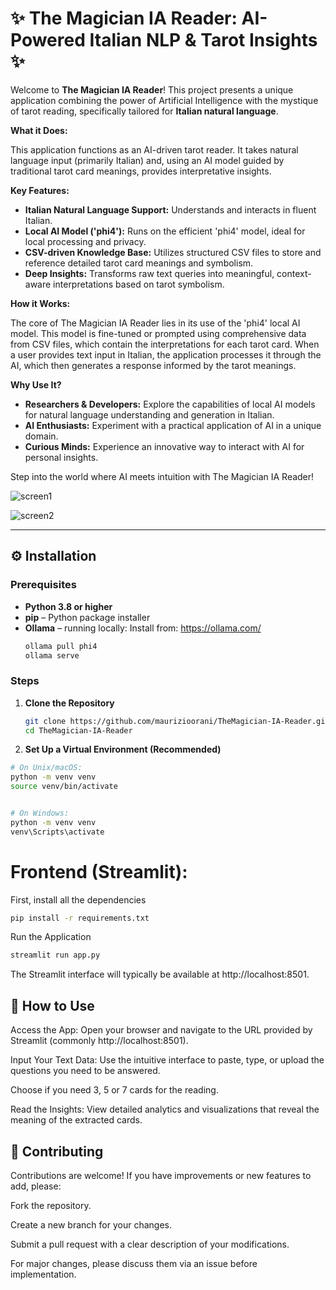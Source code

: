 # ✨ The Magician IA Reader: AI-Powered Italian NLP & Tarot Insights ✨

Welcome to **The Magician IA Reader**! This project presents a unique application combining the power of Artificial Intelligence with the mystique of tarot reading, specifically tailored for **Italian natural language**.

**What it Does:**

This application functions as an AI-driven tarot reader. It takes natural language input (primarily Italian) and, using an AI model guided by traditional tarot card meanings, provides interpretative insights.


**Key Features:**

* **Italian Natural Language Support:** Understands and interacts in fluent Italian.
* **Local AI Model ('phi4'):** Runs on the efficient 'phi4' model, ideal for local processing and privacy.
* **CSV-driven Knowledge Base:** Utilizes structured CSV files to store and reference detailed tarot card meanings and symbolism.
* **Deep Insights:** Transforms raw text queries into meaningful, context-aware interpretations based on tarot symbolism.

**How it Works:**

The core of The Magician IA Reader lies in its use of the 'phi4' local AI model. This model is fine-tuned or prompted using comprehensive data from CSV files, which contain the interpretations for each tarot card. When a user provides text input in Italian, the application processes it through the AI, which then generates a response informed by the tarot meanings.

**Why Use It?**

* **Researchers & Developers:** Explore the capabilities of local AI models for natural language understanding and generation in Italian.
* **AI Enthusiasts:** Experiment with a practical application of AI in a unique domain.
* **Curious Minds:** Experience an innovative way to interact with AI for personal insights.

Step into the world where AI meets intuition with The Magician IA Reader!

![screen1](https://github.com/user-attachments/assets/d7a95c15-e277-4d4c-a763-5de9aaed80e1)

![screen2](https://github.com/user-attachments/assets/facc7632-ae96-46db-996b-083195a7d246)

---

## ⚙️ Installation

### Prerequisites

- **Python 3.8 or higher**
- **pip** – Python package installer
- **Ollama** – running locally:
  Install from: https://ollama.com/
  ```bash
  ollama pull phi4
  ollama serve
  ```
  
### Steps

1. **Clone the Repository**

   ```bash
   git clone https://github.com/maurizioorani/TheMagician-IA-Reader.git
   cd TheMagician-IA-Reader
   ```

2. **Set Up a Virtual Environment (Recommended)**

```bash
# On Unix/macOS:
python -m venv venv
source venv/bin/activate


# On Windows:
python -m venv venv
venv\Scripts\activate
```

# Frontend (Streamlit):
First, install all the dependencies
```bash
pip install -r requirements.txt
```

Run the Application

```bash
streamlit run app.py
```
The Streamlit interface will typically be available at http://localhost:8501.

## 📖 How to Use
Access the App: Open your browser and navigate to the URL provided by Streamlit (commonly http://localhost:8501).

Input Your Text Data: Use the intuitive interface to paste, type, or upload the questions you need to be answered.

Choose if you need 3, 5 or 7 cards for the reading.

Read the Insights: View detailed analytics and visualizations that reveal the meaning of the extracted cards.


## 🤝 Contributing
Contributions are welcome! If you have improvements or new features to add, please:

Fork the repository.

Create a new branch for your changes.

Submit a pull request with a clear description of your modifications.

For major changes, please discuss them via an issue before implementation.
